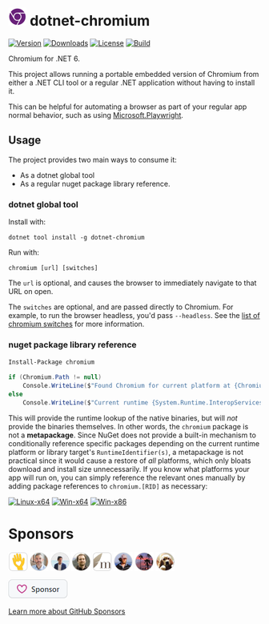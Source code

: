 ![Icon](https://raw.githubusercontent.com/devlooped/chromium/main/assets/img/icon.png) dotnet-chromium
============

[![Version](https://img.shields.io/nuget/v/dotnet-chromium.svg?color=royalblue)](https://www.nuget.org/packages/dotnet-chromium) 
[![Downloads](https://img.shields.io/nuget/dt/dotnet-chromium.svg?color=green)](https://www.nuget.org/packages/dotnet-chromium) 
[![License](https://img.shields.io/github/license/devlooped/chromium.svg?color=blue)](https://github.com/devlooped/chromium/blob/main/license.txt) 
[![Build](https://github.com/devlooped/chromium/workflows/build/badge.svg?branch=main)](https://github.com/devlooped/chromium/actions)

Chromium for .NET 6.

This project allows running a portable embedded version of Chromium from 
either a .NET CLI tool or a regular .NET application without having to install 
it.

This can be helpful for automating a browser as part of your regular app 
normal behavior, such as using [Microsoft.Playwright](https://playwright.dev/dotnet/).

## Usage

The project provides two main ways to consume it:
- As a dotnet global tool
- As a regular nuget package library reference.

### dotnet global tool

Install with:

```
dotnet tool install -g dotnet-chromium
```

Run with:

```
chromium [url] [switches]
```

The `url` is optional, and causes the browser to immediately navigate 
to that URL on open. 

The `switches` are optional, and are passed directly to Chromium. For 
example, to run the browser headless, you'd pass `--headless`. See the 
[list of chromium switches](https://peter.sh/experiments/chromium-command-line-switches/) 
for more information.

### nuget package library reference

```
Install-Package chromium
```

```csharp
if (Chromium.Path != null)
    Console.WriteLine($"Found Chromium for current platform at {Chromium.Path}");
else
    Console.WriteLine($"Current runtime {System.Runtime.InteropServices.RuntimeInformation.RuntimeIdentifier} is not supported.");
```

This will provide the runtime lookup of the native binaries, but will *not* provide the binaries themselves. 
In other words, the `chromium` package is not a **metapackage**. Since NuGet does not provide a built-in 
mechanism to conditionally reference specific packages depending on the current runtime platform or library 
target's `RuntimeIdentifier(s)`, a metapackage is not practical since it would cause a restore of *all* 
platforms, which only bloats download and install size unnecessarily. If you know what platforms your app 
will run on, you can simply reference the relevant ones manually by adding package references to 
`chromium.[RID]` as necessary:

[![Linux-x64](https://img.shields.io/nuget/v/chromium.linux-x64.svg?label=chromium-linux-x64&color=royalblue)](https://www.nuget.org/packages/chromium.linux-x64) 
[![Win-x64](https://img.shields.io/nuget/v/chromium.win-x64.svg?label=chromium-win-x64&color=royalblue)](https://www.nuget.org/packages/chromium.win-x64) 
[![Win-x86](https://img.shields.io/nuget/v/chromium.win-x86.svg?label=chromium-win-x86&color=royalblue)](https://www.nuget.org/packages/chromium.win-x86) 

<!-- #sponsors -->
<!-- include https://github.com/devlooped/sponsors/raw/main/footer.md -->
# Sponsors 

<!-- sponsors.md -->
[![Clarius Org](https://raw.githubusercontent.com/devlooped/sponsors/main/.github/avatars/clarius.png "Clarius Org")](https://github.com/clarius)
[![Christian Findlay](https://raw.githubusercontent.com/devlooped/sponsors/main/.github/avatars/MelbourneDeveloper.png "Christian Findlay")](https://github.com/MelbourneDeveloper)
[![C. Augusto Proiete](https://raw.githubusercontent.com/devlooped/sponsors/main/.github/avatars/augustoproiete.png "C. Augusto Proiete")](https://github.com/augustoproiete)
[![Kirill Osenkov](https://raw.githubusercontent.com/devlooped/sponsors/main/.github/avatars/KirillOsenkov.png "Kirill Osenkov")](https://github.com/KirillOsenkov)
[![MFB Technologies, Inc.](https://raw.githubusercontent.com/devlooped/sponsors/main/.github/avatars/MFB-Technologies-Inc.png "MFB Technologies, Inc.")](https://github.com/MFB-Technologies-Inc)
[![SandRock](https://raw.githubusercontent.com/devlooped/sponsors/main/.github/avatars/sandrock.png "SandRock")](https://github.com/sandrock)
[![Eric C](https://raw.githubusercontent.com/devlooped/sponsors/main/.github/avatars/eeseewy.png "Eric C")](https://github.com/eeseewy)
[![Andy Gocke](https://raw.githubusercontent.com/devlooped/sponsors/main/.github/avatars/agocke.png "Andy Gocke")](https://github.com/agocke)


<!-- sponsors.md -->

[![Sponsor this project](https://raw.githubusercontent.com/devlooped/sponsors/main/sponsor.png "Sponsor this project")](https://github.com/sponsors/devlooped)
&nbsp;

[Learn more about GitHub Sponsors](https://github.com/sponsors)

<!-- https://github.com/devlooped/sponsors/raw/main/footer.md -->
